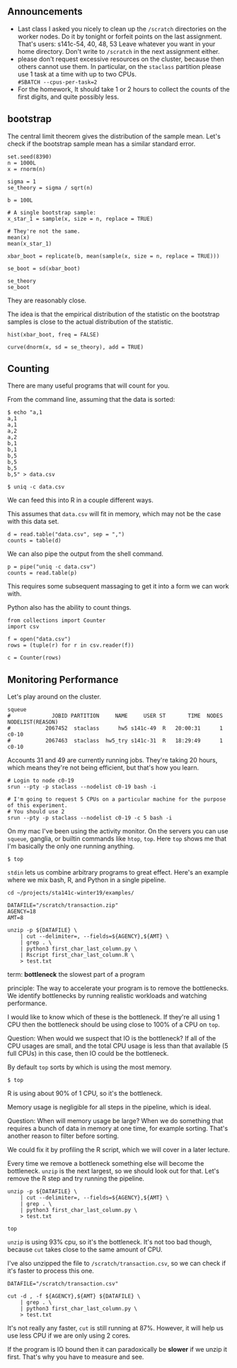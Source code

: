 ## Announcements

- Last class I asked you nicely to clean up the `/scratch` directories on the worker nodes.
  Do it by tonight or forfeit points on the last assignment.
  That's users: s141c-54, 40, 48, 53
  Leave whatever you want in your home directory.
  Don't write to `/scratch` in the next assignment either.
- please don't request excessive resources on the cluster, because then others cannot use them.
  In particular, on the `staclass` partition please use 1 task at a time with up to two CPUs.  
  `#SBATCH --cpus-per-task=2`
- For the homework, It should take 1 or 2 hours to collect the counts of the first digits, and quite possibly less.


## bootstrap

The central limit theorem gives the distribution of the sample mean.
Let's check if the bootstrap sample mean has a similar standard error.

```{r}
set.seed(8390)
n = 1000L
x = rnorm(n)

sigma = 1
se_theory = sigma / sqrt(n)

b = 100L

# A single bootstrap sample:
x_star_1 = sample(x, size = n, replace = TRUE)

# They're not the same.
mean(x)
mean(x_star_1)

xbar_boot = replicate(b, mean(sample(x, size = n, replace = TRUE)))

se_boot = sd(xbar_boot)

se_theory
se_boot
```

They are reasonably close.

The idea is that the empirical distribution of the statistic on the bootstrap samples is close to the actual distribution of the statistic.

```{r}
hist(xbar_boot, freq = FALSE)

curve(dnorm(x, sd = se_theory), add = TRUE)
```


## Counting

There are many useful programs that will count for you.

From the command line, assuming that the data is sorted:

```{bash}
$ echo "a,1
a,1
a,1
a,2
a,2
b,1
b,1
b,5
b,5
b,5
b,5" > data.csv

$ uniq -c data.csv
```

We can feed this into R in a couple different ways.

This assumes that `data.csv` will fit in memory, which may not be the case with this data set.

```{r}
d = read.table("data.csv", sep = ",")
counts = table(d)

```

We can also pipe the output from the shell command.

```{r}
p = pipe("uniq -c data.csv")
counts = read.table(p)
```

This requires some subsequent massaging to get it into a form we can work with.

Python also has the ability to count things.

```{python}
from collections import Counter
import csv

f = open("data.csv")
rows = (tuple(r) for r in csv.reader(f))

c = Counter(rows)

```


## Monitoring Performance

Let's play around on the cluster.

```{bash}
squeue
#             JOBID PARTITION     NAME     USER ST       TIME  NODES NODELIST(REASON)
#           2067452  staclass      hw5 s141c-49  R   20:00:31      1 c0-10
#           2067463  staclass  hw5_try s141c-31  R   18:29:49      1 c0-10
```

Accounts 31 and 49 are currently running jobs.
They're taking 20 hours, which means they're not being efficient, but that's how you learn.

```{bash}
# Login to node c0-19
srun --pty -p staclass --nodelist c0-19 bash -i

# I'm going to request 5 CPUs on a particular machine for the purpose of this experiment.
# You should use 2 
srun --pty -p staclass --nodelist c0-19 -c 5 bash -i
```

On my mac I've been using the activity monitor.
On the servers you can use `squeue`, ganglia, or builtin commands like `htop`, `top`.
Here `top` shows me that I'm basically the only one running anything.

```{bash}
$ top
```


`stdin` lets us combine arbitrary programs to great effect.
Here's an example where we mix bash, R, and Python in a single pipeline.

```{bash}
cd ~/projects/sta141c-winter19/examples/

DATAFILE="/scratch/transaction.zip"
AGENCY=18
AMT=8

unzip -p ${DATAFILE} \
    | cut --delimiter=, --fields=${AGENCY},${AMT} \
    | grep . \
    | python3 first_char_last_column.py \
    | Rscript first_char_last_column.R \
    > test.txt
```

term: __bottleneck__ the slowest part of a program

principle: The way to accelerate your program is to remove the bottlenecks.
We identify bottlenecks by running realistic workloads and watching performance.


I would like to know which of these is the bottleneck.
If they're all using 1 CPU then the bottleneck should be using close to 100% of a CPU on `top`.

Question: When would we suspect that IO is the bottleneck?
If all of the CPU usages are small, and the total CPU usage is less than that available (5 full CPUs) in this case, then IO could be the bottleneck.

By default `top` sorts by which is using the most memory.

```{bash}
$ top
```

R is using about 90% of 1 CPU, so it's the bottleneck.

Memory usage is negligible for all steps in the pipeline, which is ideal.

Question: When will memory usage be large?
When we do something that requires a bunch of data in memory at one time, for example sorting.
That's another reason to filter before sorting.

We could fix it by profiling the R script, which we will cover in a later lecture.

Every time we remove a bottleneck something else will become the bottleneck.
`unzip` is the next largest, so we should look out for that.
Let's remove the R step and try running the pipeline.

```{bash}
unzip -p ${DATAFILE} \
    | cut --delimiter=, --fields=${AGENCY},${AMT} \
    | grep . \
    | python3 first_char_last_column.py \
    > test.txt

top
```

`unzip` is using 93% cpu, so it's the bottleneck.
It's not too bad though, because `cut` takes close to the same amount of CPU.

I've also unzipped the file to `/scratch/transaction.csv`, so we can check if it's faster to process this one.

```{bash}
DATAFILE="/scratch/transaction.csv"

cut -d , -f ${AGENCY},${AMT} ${DATAFILE} \
    | grep . \
    | python3 first_char_last_column.py \
    > test.txt
```

It's not really any faster, `cut` is still running at 87%.
However, it will help us use less CPU if we are only using 2 cores.

If the program is IO bound then it can paradoxically be __slower__ if we unzip it first.
That's why you have to measure and see.
